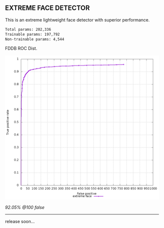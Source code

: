 ## EXTREME FACE DETECTOR

This is an extreme lightweight face detector with superior performance.

```
Total params: 202,336
Trainable params: 197,792
Non-trainable params: 4,544
```

FDDB ROC Dist.

![discROC](images\discROC-ef.png)

*92.05% @100 false*

---

release soon...





